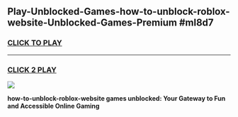 
## Play-Unblocked-Games-how-to-unblock-roblox-website-Unblocked-Games-Premium #ml8d7
<h3>
<a href="https://premium.freeplayer.one?title=how-to-unblock-roblox-website&ref=12M">CLICK TO PLAY</a></h3>
<hr>

<h3>
<a href="https://premium.freeplayer.one?title=how-to-unblock-roblox-website&ref=12M">CLICK 2 PLAY</a>
  
</h3>

<a href="https://premium.freeplayer.one?title=how-to-unblock-roblox-website&ref=12M"><img src="https://clearcache.store/games.png"></a>


**how-to-unblock-roblox-website games unblocked: Your Gateway to Fun and Accessible Online Gaming**
